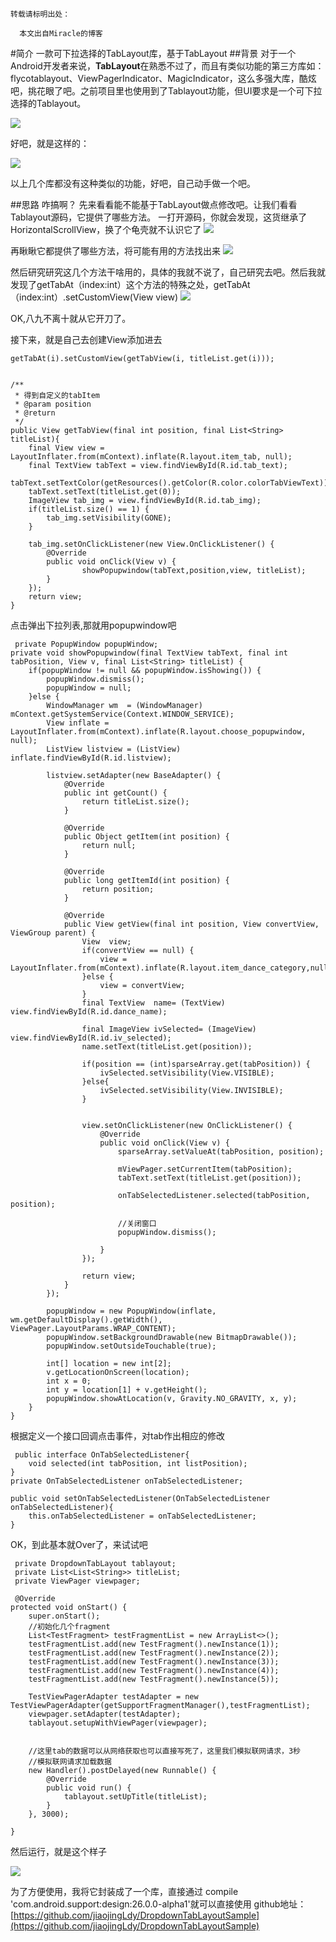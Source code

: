     转载请标明出处：
	  
	  本文出自Miracle的博客

#简介
一款可下拉选择的TabLayout库，基于TabLayout
##背景
对于一个Android开发者来说，**TabLayout**在熟悉不过了，而且有类似功能的第三方库如：
flycotablayout、ViewPagerIndicator、MagicIndicator，这么多强大库，酷炫吧，挑花眼了吧。之前项目里也使用到了Tablayout功能，但UI要求是一个可下拉选择的Tablayout。

![](https://i.imgur.com/hIqZfrA.jpg)


好吧，就是这样的：

![](https://i.imgur.com/MxcQ69i.png)

以上几个库都没有这种类似的功能，好吧，自己动手做一个吧。

##思路
咋搞啊？
先来看看能不能基于TabLayout做点修改吧。让我们看看Tablayout源码，它提供了哪些方法。
一打开源码，你就会发现，这货继承了HorizontalScrollView，换了个龟壳就不认识它了
![](https://i.imgur.com/f5j7fID.png)

再瞅瞅它都提供了哪些方法，将可能有用的方法找出来
![](https://i.imgur.com/h0WyHR8.png)

然后研究研究这几个方法干啥用的，具体的我就不说了，自己研究去吧。然后我就发现了getTabAt（index:int）这个方法的特殊之处，getTabAt（index:int）.setCustomView(View view)
![](https://i.imgur.com/XGCejwv.png)

OK,八九不离十就从它开刀了。

接下来，就是自己去创建View添加进去

    getTabAt(i).setCustomView(getTabView(i, titleList.get(i)));


    /**
     * 得到自定义的tabItem
     * @param position
     * @return
     */
    public View getTabView(final int position, final List<String> titleList){
        final View view = LayoutInflater.from(mContext).inflate(R.layout.item_tab, null);
        final TextView tabText = view.findViewById(R.id.tab_text);
        tabText.setTextColor(getResources().getColor(R.color.colorTabViewText));
        tabText.setText(titleList.get(0));
        ImageView tab_img = view.findViewById(R.id.tab_img);
        if(titleList.size() == 1) {
            tab_img.setVisibility(GONE);
        }

        tab_img.setOnClickListener(new View.OnClickListener() {
            @Override
            public void onClick(View v) {
                    showPopupwindow(tabText,position,view, titleList);
            }
        });
        return view;
    }

点击弹出下拉列表,那就用popupwindow吧

     private PopupWindow popupWindow;
    private void showPopupwindow(final TextView tabText, final int tabPosition, View v, final List<String> titleList) {
        if(popupWindow != null && popupWindow.isShowing()) {
            popupWindow.dismiss();
            popupWindow = null;
        }else {
            WindowManager wm  = (WindowManager) mContext.getSystemService(Context.WINDOW_SERVICE);
            View inflate = LayoutInflater.from(mContext).inflate(R.layout.choose_popupwindow, null);
            ListView listview = (ListView) inflate.findViewById(R.id.listview);

            listview.setAdapter(new BaseAdapter() {
                @Override
                public int getCount() {
                    return titleList.size();
                }

                @Override
                public Object getItem(int position) {
                    return null;
                }

                @Override
                public long getItemId(int position) {
                    return position;
                }

                @Override
                public View getView(final int position, View convertView, ViewGroup parent) {
                    View  view;
                    if(convertView == null) {
                        view = LayoutInflater.from(mContext).inflate(R.layout.item_dance_category,null);
                    }else {
                        view = convertView;
                    }
                    final TextView  name= (TextView) view.findViewById(R.id.dance_name);

                    final ImageView ivSelected= (ImageView) view.findViewById(R.id.iv_selected);
                    name.setText(titleList.get(position));

                    if(position == (int)sparseArray.get(tabPosition)) {
                        ivSelected.setVisibility(View.VISIBLE);
                    }else{
                        ivSelected.setVisibility(View.INVISIBLE);
                    }


                    view.setOnClickListener(new OnClickListener() {
                        @Override
                        public void onClick(View v) {
                            sparseArray.setValueAt(tabPosition, position);

                            mViewPager.setCurrentItem(tabPosition);
                            tabText.setText(titleList.get(position));

                            onTabSelectedListener.selected(tabPosition, position);

                            //关闭窗口
                            popupWindow.dismiss();

                        }
                    });

                    return view;
                }
            });

            popupWindow = new PopupWindow(inflate, wm.getDefaultDisplay().getWidth(), ViewPager.LayoutParams.WRAP_CONTENT);
            popupWindow.setBackgroundDrawable(new BitmapDrawable());
            popupWindow.setOutsideTouchable(true);

            int[] location = new int[2];
            v.getLocationOnScreen(location);
            int x = 0;
            int y = location[1] + v.getHeight();
            popupWindow.showAtLocation(v, Gravity.NO_GRAVITY, x, y);
        }
    }

根据定义一个接口回调点击事件，对tab作出相应的修改

     public interface OnTabSelectedListener{
        void selected(int tabPosition, int listPosition);
    }
    private OnTabSelectedListener onTabSelectedListener;
    
    public void setOnTabSelectedListener(OnTabSelectedListener onTabSelectedListener){
        this.onTabSelectedListener = onTabSelectedListener;
    }

OK，到此基本就Over了，来试试吧

	 private DropdownTabLayout tablayout;
   	 private List<List<String>> titleList;
   	 private ViewPager viewpager;

     @Override
    protected void onStart() {
        super.onStart();
        //初始化几个fragment
        List<TestFragment> testFragmentList = new ArrayList<>();
        testFragmentList.add(new TestFragment().newInstance(1));
        testFragmentList.add(new TestFragment().newInstance(2));
        testFragmentList.add(new TestFragment().newInstance(3));
        testFragmentList.add(new TestFragment().newInstance(4));
        testFragmentList.add(new TestFragment().newInstance(5));

        TestViewPagerAdapter testAdapter = new TestViewPagerAdapter(getSupportFragmentManager(),testFragmentList);
        viewpager.setAdapter(testAdapter);
        tablayout.setupWithViewPager(viewpager);


        //这里tab的数据可以从网络获取也可以直接写死了，这里我们模拟联网请求，3秒
        //模拟联网请求加载数据
        new Handler().postDelayed(new Runnable() {
            @Override
            public void run() {
                tablayout.setUpTitle(titleList);
            }
        }, 3000);

    }


然后运行，就是这个样子

![](https://i.imgur.com/bpASv1D.png)

为了方便使用，我将它封装成了一个库，直接通过 compile 'com.android.support:design:26.0.0-alpha1'就可以直接使用
github地址：[https://github.com/jiaojingLdy/DropdownTabLayoutSample](https://github.com/jiaojingLdy/DropdownTabLayoutSample)



